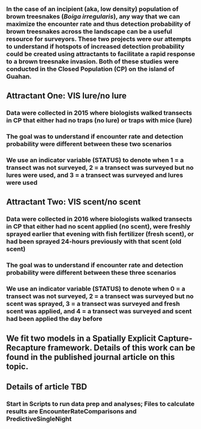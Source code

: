 ### In the case of an incipient (aka, low density) population of brown treesnakes (*Boiga irregularis*), any way that we can maximize the encounter rate and thus detection probability of brown treesnakes across the landscape can be a useful resource for surveyors. These two projects were our attempts to understand if hotspots of increased detection probability could be created using attractants to facilitate a rapid response to a brown treesnake invasion. Both of these studies were conducted in the Closed Population (CP) on the island of Guahan.

## Attractant One: VIS lure/no lure

### Data were collected in 2015 where biologists walked transects in CP that either had no traps (no lure) or traps with mice (lure)
### The goal was to understand if encounter rate and detection probability were different between these two scenarios
### We use an indicator variable (STATUS) to denote when 1 = a transect was not surveyed, 2 = a transect was surveyed but no lures were used, and 3 = a transect was surveyed and lures were used 

## Attractant Two: VIS scent/no scent

### Data were collected in 2016 where biologists walked transects in CP that either had no scent applied (no scent), were freshly sprayed earlier that evening with fish fertilizer (fresh scent), or had been sprayed 24-hours previously with that scent (old scent)
### The goal was to understand if encounter rate and detection probability were different between these three scenarios
### We use an indicator variable (STATUS) to denote when 0 = a transect was not surveyed, 2 = a transect was surveyed but no scent was sprayed, 3 = a transect was surveyed and fresh scent was applied, and 4 = a transect was surveyed and scent had been applied the day before

## We fit two models in a Spatially Explicit Capture-Recapture framework. Details of this work can be found in the published journal article on this topic.
## Details of article TBD

### Start in Scripts to run data prep and analyses; Files to calculate results are EncounterRateComparisons and PredictiveSingleNight
